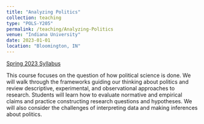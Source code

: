 ```yaml
---
title: "Analyzing Politics"
collection: teaching
type: "POLS-Y205"
permalink: /teaching/Analyzing-Politics
venue: "Indiana University"
date: 2023-01-01
location: "Bloomington, IN"
---
```


[Spring 2023 Syllabus](http://jasonyuyanwu.github.io/files/Analyzing-Politics-Syllabus-2023.pdf)


This course focuses on the question of how political science is done. We will walk through the frameworks guiding our thinking about politics and review descriptive, experimental, and observational approaches to research. Students will learn how to evaluate normative and empirical claims and practice constructing research questions and hypotheses. We will also consider the challenges of interpreting data and making inferences about politics.

